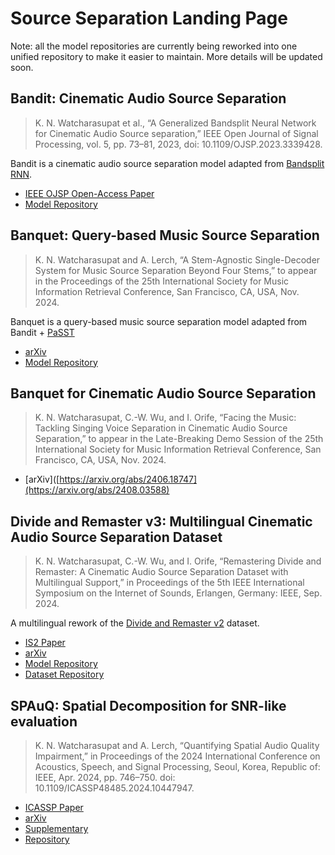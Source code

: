 # Source Separation Landing Page 

Note: all the model repositories are currently being reworked into one unified repository to make it easier to maintain. More details will be updated soon. 

## Bandit: Cinematic Audio Source Separation 

> K. N. Watcharasupat et al., “A Generalized Bandsplit Neural Network for Cinematic Audio Source separation,” IEEE Open Journal of Signal Processing, vol. 5, pp. 73–81, 2023, doi: 10.1109/OJSP.2023.3339428.

Bandit is a cinematic audio source separation model adapted from [Bandsplit RNN](https://arxiv.org/abs/2209.15174).

- [IEEE OJSP Open-Access Paper](https://ieeexplore.ieee.org/document/10342812)
- [Model Repository](https://github.com/kwatcharasupat/bandit)

## Banquet: Query-based Music Source Separation 

> K. N. Watcharasupat and A. Lerch, “A Stem-Agnostic Single-Decoder System for Music Source Separation Beyond Four Stems,” to appear in the Proceedings of the 25th International Society for Music Information Retrieval Conference, San Francisco, CA, USA, Nov. 2024.

Banquet is a query-based music source separation model adapted from Bandit + [PaSST](https://github.com/kkoutini/PaSST)

- [arXiv](https://arxiv.org/abs/2406.18747)
- [Model Repository](https://github.com/kwatcharasupat/query-bandit)

## Banquet for Cinematic Audio Source Separation

> K. N. Watcharasupat, C.-W. Wu, and I. Orife, “Facing the Music: Tackling Singing Voice Separation in Cinematic Audio Source Separation,” to appear in the Late-Breaking Demo Session of the 25th International Society for Music Information Retrieval Conference, San Francisco, CA, USA, Nov. 2024.

- [arXiv]([https://arxiv.org/abs/2406.18747](https://arxiv.org/abs/2408.03588)

## Divide and Remaster v3: Multilingual Cinematic Audio Source Separation Dataset 

> K. N. Watcharasupat, C.-W. Wu, and I. Orife, “Remastering Divide and Remaster: A Cinematic Audio Source Separation Dataset with Multilingual Support,” in Proceedings of the 5th IEEE International Symposium on the Internet of Sounds, Erlangen, Germany: IEEE, Sep. 2024.

A multilingual rework of the [Divide and Remaster v2](https://github.com/darius522/dnr-utils) dataset.

- [IS2 Paper](https://ieeexplore.ieee.org/document/10704085)
- [arXiv](https://arxiv.org/abs/2407.07275)
- [Model Repository](https://github.com/kwatcharasupat/bandit-v2)
- [Dataset Repository](https://github.com/kwatcharasupat/divide-and-remaster-v3)

## SPAuQ: Spatial Decomposition for SNR-like evaluation

> K. N. Watcharasupat and A. Lerch, “Quantifying Spatial Audio Quality Impairment,” in Proceedings of the 2024 International Conference on Acoustics, Speech, and Signal Processing, Seoul, Korea, Republic of: IEEE, Apr. 2024, pp. 746–750. doi: 10.1109/ICASSP48485.2024.10447947.

- [ICASSP Paper](https://ieeexplore.ieee.org/document/10447947)
- [arXiv](https://arxiv.org/abs/2306.08053)
- [Supplementary](https://zenodo.org/records/10161156)
- [Repository](https://github.com/kwatcharasupat/spauq)
  


